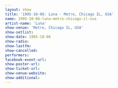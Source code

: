 ```yaml
---
layout: show
title: '1995-10-06: Luna - Metro, Chicago IL, USA'
name: 1995-10-06-luna-metro-chicago-il-usa
artist-name: 'Luna'
show-venue: 'Metro, Chicago IL, USA'
show-setlist: 
show-date: 1995-10-06
show-radio: 
show-lastfm: 
show-cancelled: 
performers: 
facebook-event-url: 
show-poster-url: 
show-ticket-url: 
show-venue-website: 
show-additional: 
---
```



